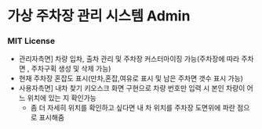 # 가상 주차장 관리 시스템 Admin

### MIT License


- 관리자측면] 차량 입차, 출차 관리 및 주차장 커스터마이징 가능(주차장에 따라 주차면 , 주차구획 생성 및 삭제 가능)
- 현재 주차장 혼잡도 표시(만차,혼잡,여유로 표시 및 남은 주차면 갯수 표시 가능)
- 사용자측면] 내차 찾기 키오스크 화면 구현으로 차량 번호만 입력 시 본인 차량이 어느 위치에 있는 지 확인가능
  + 좀 더 자세히 위치를 확인하고 싶다면 내 차 위치를 주차장 도면위에 파란 점으로 표시해줌
  
  
